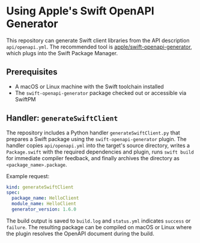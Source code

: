 # Using Apple's Swift OpenAPI Generator

This repository can generate Swift client libraries from the API description
`api/openapi.yml`. The recommended tool is [apple/swift-openapi-generator](https://github.com/apple/swift-openapi-generator), which plugs into the Swift Package Manager.

## Prerequisites

- A macOS or Linux machine with the Swift toolchain installed
- The `swift-openapi-generator` package checked out or accessible via SwiftPM

## Handler: `generateSwiftClient`

The repository includes a Python handler `generateSwiftClient.py` that prepares
a Swift package using the `swift-openapi-generator` plugin. The handler copies
`api/openapi.yml` into the target's source directory, writes a `Package.swift`
with the required dependencies and plugin, runs `swift build` for immediate
compiler feedback, and finally archives the directory as `<package_name>.package`.

Example request:

```yaml
kind: generateSwiftClient
spec:
  package_name: HelloClient
  module_name: HelloClient
  generator_version: 1.6.0
```

The build output is saved to `build.log` and `status.yml` indicates `success` or
`failure`. The resulting package can be compiled on macOS or Linux where the
plugin resolves the OpenAPI document during the build.

